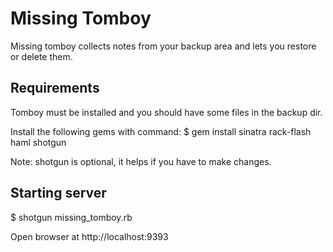 # Missing Tomboy

Missing tomboy collects notes from your backup area and lets you restore or delete them.

## Requirements

Tomboy must be installed and you should have some files in the backup dir.

Install the following gems with command:
$ gem install sinatra rack-flash haml shotgun

Note: shotgun is optional, it helps if you have to make changes.

## Starting server

$ shotgun missing_tomboy.rb

Open browser at http://localhost:9393